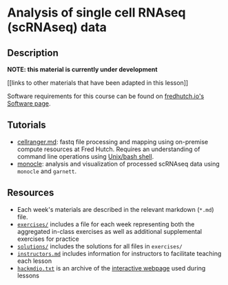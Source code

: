 # Analysis of single cell RNAseq (scRNAseq) data

## Description

**NOTE: this material is currently under development**

[[links to other materials that have been adapted in this lesson]]

Software requirements for this course can be found on [fredhutch.io's Software page](http://www.fredhutch.io/software/).

## Tutorials

- [cellranger.md](cellranger.md): fastq file processing and mapping using on-premise compute resources at Fred Hutch.
Requires an understanding of command line operations using [Unix/bash shell](https://github.com/fredhutchio/unix_shell_intro).
- [monocle](monocle/): analysis and visualization of processed scRNAseq data using `monocle` and `garnett`.

## Resources

* Each week's materials are described in the relevant markdown (`*.md`) file.
* [`exercises/`](exercises/) includes a file for each week representing both the aggregated in-class exercises as well as additional
supplemental exercises for practice
* [`solutions/`](solutions/) includes the solutions for all files in `exercises/`
* [`instructors.md`](instructors.md) includes information for instructors to facilitate teaching each lesson
* [`hackmdio.txt`](hackmdio.txt) is an archive of the [interactive webpage](https://hackmd.io) used during lessons
